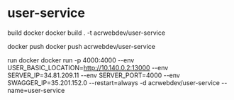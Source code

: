 # user-service

build docker
docker build . -t acrwebdev/user-service

docker push
docker push acrwebdev/user-service

run docker
docker run -p 4000:4000 --env USER_BASIC_LOCATION=http://10.140.0.2:13000 --env SERVER_IP=34.81.209.11 --env SERVER_PORT=4000 --env SWAGGER_IP=35.201.152.0 --restart=always -d acrwebdev/user-service --name=user-service
